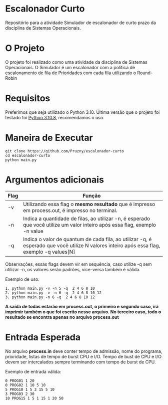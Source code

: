 # Escalonador Curto

Repositório para a atividade Simulador de escalonador de curto prazo da disciplina de Sistemas Operacionais.

# O Projeto

O projeto foi realizado como uma atividade da disciplina de Sistemas Operacionais. O Simulador é um escalonador com a política de escalonamento de fila de Prioridades com cada fila utilizando o Round-Robin

# Requisitos


Preferimos que seja utilizado o Python 3.10. Última versão que o projeto foi testado foi [Python 3.10.8](https://www.python.org/downloads/release/python-3108/), recomendamos o uso.

# Maneira de Executar

```
git clone https://github.com/Pruzny/escalonador-curto
cd escalonador-curto
python main.py
```

# Argumentos adicionais


| Flag | Função                        |
|------|-------------------------------|
| -v   | Utilizando essa flag o **mesmo resultado** que é impresso em process.out, é impresso no terminal. | 
| -n   | Indica a quantidade de filas, ao utilizar -n, é esperado que você utilize um valor inteiro após essa flag, exemplo -n value |
| -q   | Indica o valor de quantum de cada fila, ao utilizar -q, é esperado que você utilize N valores inteiro após essa flag, exemplo -q values[N] |

Observações, essas flags devem vir em sequência, caso utilize -q sem utilizar -n, os valores serão padrões, vice-versa também é válida.

Exemplo de uso:
```
1. python main.py -v -n 5 -q  2 4 6 8 10
2. python main.py -v -n 6 -q  2 4 6 8 10 12
3. python main.py -n 6 -q  2 4 6 8 10 12
```
**A saída de todas estarão em process.out, o primeiro e segundo caso, irá imprimir também o que foi escrito nesse arquivo. No terceiro caso, todo o resultado se encontra apenas no arquivo process.out**

# Entrada Esperada

No arquivo **process.in** deve conter tempo de admissão, nome do programa, prioridade, listas de tempo de burst
CPU e I/O. Tempo de bust de CPU e I/O devem ser intercalados sempre terminando com tempo de burst de CPU.

Exemplo de entrada válida: 
```
0 PROG01 1 20
0 PROG02 1 10 5 10
5 PROG10 1 5 3 15 5 10
3 PROG03 2 30
10 PROG15 1 5 1 15 1 20 50
```
